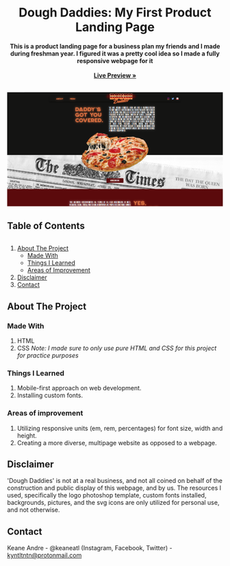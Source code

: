 <p align="center">
  <h1 align="center">Dough Daddies: My First Product Landing Page</h1>
  <p align="center">
    <strong>This is a product landing page for a business plan my friends and I made during freshman year. I figured it was a pretty cool idea so I made a fully responsive webpage for it</strong>
     <br /><br />
    <a href="https://keaneatl.github.io/dough-daddies/"><strong>Live Preview »</strong></a>
    <br /><br />
  </p>
</p>

<img src="/images/livepreview.png" alt="Dough Daddies Live Preview">

<h2 style="display: inline-block">Table of Contents</h2>
<ol>
  <li>
    <a href="#about-the-project">About The Project</a>
    <ul>
      <li><a href="#made-with">Made With</a></li>
      <li><a href="#things-i-learned">Things I Learned</a></li>
      <li><a href="#areas-of-improvement">Areas of Improvement</a></li>
    </ul>
  </li>

  <li><a href="#disclaimer">Disclaimer</a></li>
  <li><a href="#contact">Contact</a></li>
</ol>

## About The Project
### Made With
1. HTML
2. CSS
<i>Note: I made sure to only use pure HTML and CSS for this project for practice purposes</i>

### Things I Learned
1. Mobile-first approach on web development.
2. Installing custom fonts.

### Areas of improvement
1. Utilizing responsive units (em, rem, percentages) for font size, width and height.
2. Creating a more diverse, multipage website as opposed to a webpage.

## Disclaimer
'Dough Daddies' is not at a real business, and not all coined on behalf of the construction and public display of this webpage, and by us. The resources I used, specifically the logo photoshop template, custom fonts installed, backgrounds, pictures, and the svg icons are only utilized for personal use, and not otherwise. 

## Contact
Keane Andre - @keaneatl (Instagram, Facebook, Twitter) - <a href="mailto:kyntltntn@protonmail.com">kyntltntn@protonmail.com</a>

